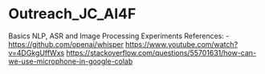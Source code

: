 # Outreach_JC_AI4F
Basics NLP, ASR and Image Processing Experiments
References:
-https://github.com/openai/whisper
https://www.youtube.com/watch?v=4DGkgUffWxs
https://stackoverflow.com/questions/55701631/how-can-we-use-microphone-in-google-colab
